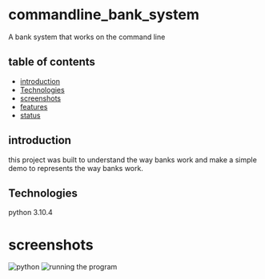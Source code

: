 # commandline_bank_system
A bank system that works on the command line

## table of contents
* [introduction](#general-info)
* [Technologies](#technologies)
* [screenshots](#screenshots)
* [features](#features)
* [status](#status)

## introduction
this project was built to understand the way banks work and make a simple demo to represents 
the way banks work.
## Technologies
python 3.10.4

# screenshots
![python](https://myoctocat.com/assets/images/base-octocat.svg)
![running the program](https://myoctocat.com/assets/images/base-octocat.svg)
